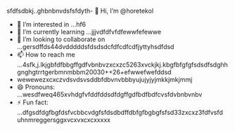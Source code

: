 sfdfsdbkj..ghbnbnvdsfsfdyth- 👋 Hi, I’m @horetekol
- 👀 I’m interested in ...hf6
- 🌱 I’m currently learning ...jjjvdfdfvfdfewwfefewwe
- 💞️ I’m looking to collaborate on ...gersdffds44dvdddddsfdsdsdcfdfcdfcdfjyttyhsdfdsd
- 📫 How to reach me ...4sfk,j.lkjgbfdfbbgffgdfvbnbvzxcxzc5263xvckjkj.kbgfbfgfgfsdsdfsdghhgnghgtrrtgerbmnmbbm20030++26+efwwefwefddsd
- wewewezxcxczvdsvdsvsddbfdbvnvbbbyujujyjyjmkkjmkjmmj
- 😄 Pronouns: ...wesdfweq465xvhdgfvfddfddsdfdgffgdfbdfbdfcvsfdvbnbvnbv
- ⚡ Fun fact: ...dfgsdfdgfbgfdsfvcbbcvdgfsfdsdbdffdbfgfbgbgfsfsd33zxcxz3fdfvsfd
uhnmreggersggxvcxvxcxcxxxxx
<!---tgrrt26223gbffgasawdwdwdfhgfhgfhb
horetekol/horetekol is a ✨ special ✨ repositorsdfy becssdasduse its `README.md` (thirtgs file) appears on your GitHub profile.
You can click the Preview link to take a look at your chan543ges.63fhghfgcbnegreqwewq
wergfn
